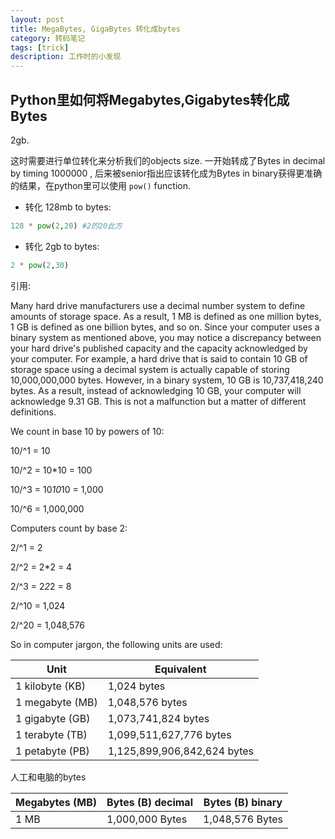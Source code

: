 ```yaml
---
layout: post
title: MegaBytes, GigaBytes 转化成bytes
category: 转码笔记
tags: [trick]
description: 工作时的小发现 
---
```


## Python里如何将Megabytes,Gigabytes转化成Bytes
2gb.

这时需要进行单位转化来分析我们的objects size. 一开始转成了Bytes in decimal by timing 1000000 , 后来被senior指出应该转化成为Bytes in binary获得更准确的结果，在python里可以使用 `pow()` function.


- 转化 128mb to bytes: 

```python
128 * pow(2,20) #2的20此方
```

- 转化 2gb to bytes:

```python
2 * pow(2,30)
```

引用:

Many hard drive manufacturers use a decimal number system to define amounts of storage space. As a result, 1 MB is defined as one million bytes, 1 GB is defined as one billion bytes, and so on. Since your computer uses a binary system as mentioned above, you may notice a discrepancy between your hard drive's published capacity and the capacity acknowledged by your computer. For example, a hard drive that is said to contain 10 GB of storage space using a decimal system is actually capable of storing 10,000,000,000 bytes. However, in a binary system, 10 GB is 10,737,418,240 bytes. As a result, instead of acknowledging 10 GB, your computer will acknowledge 9.31 GB. This is not a malfunction but a matter of different definitions.



We count in base 10 by powers of 10:

  10/^1 = 10

  10/^2 = 10*10 =  100

  10/^3 = 10*10*10 = 1,000

  10/^6 = 1,000,000


Computers count by base 2:

  2/^1 = 2

  2/^2 = 2*2 = 4

  2/^3 = 2*2*2 = 8

  2/^10 = 1,024

  2/^20 = 1,048,576



So in computer jargon, the following units are used:

|Unit	|Equivalent|
| ----------- | ----------- |
|1 kilobyte (KB)|1,024 bytes|
|1 megabyte (MB)|	1,048,576 bytes|
|1 gigabyte (GB)|	1,073,741,824 bytes|
|1 terabyte (TB)|	1,099,511,627,776 bytes|
|1 petabyte (PB)|	1,125,899,906,842,624 bytes|


人工和电脑的bytes

| Megabytes (MB)| Bytes (B) decimal| Bytes (B) binary|
| ----------- | ----------- |--------------|
| 1 MB    | 1,000,000 Bytes    |1,048,576 Bytes|

